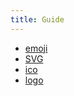 ```yaml
---
title: Guide
---
```


- [emoji](./emoji.md)
- [SVG](./svg.md)
- [ico](./ico.md)
- [logo](./logo.md)
